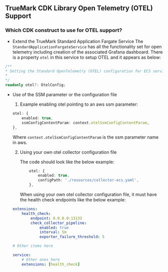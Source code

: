 ## TrueMark CDK Library Open Telemetry (OTEL) Support

### Which CDK construct to use for OTEL support?

- Extend the TrueMark Standard Application Fargate Service
  The `StandardApplicationFargateService` has all the functionality set for open telemetry including creation of the associated Grafana dashboard. There is a property `otel` in this service to setup OTEL and it appears as below:

```typescript
/**
* Setting the Standard OpenTelemetry (OTEL) configuration for ECS services.
*
*/
readonly otel?: OtelConfig;
```

- Use of the SSM parameter or the configuration file

    1. Example enabling otel pointing to an aws ssm parameter:

    ```typescript
    otel: {
        enabled: true,
        ssmConfigContentParam: context.otelSsmConfigContentParam,
    },
    ```

    Where `context.otelSsmConfigContentParam` is the ssm parameter name in aws.

    2. Using your own otel collector configuration file

        The code should look like the below example:

        ```typescript
            otel: {
                enabled: true,
                configPath: './resources/collector-ecs.yaml',
            },
        ```

        When using your own otel collector configuration file, it must have the health check endpoints like the below example:

    ```yaml
    extensions:
        health_check:
            endpoint: 0.0.0.0:13133
            check_collector_pipeline:
                enabled: true
                interval: 5m
                exporter_failure_threshold: 5

    # Other items here

    service:
        # Other ones here
        extensions: [health_check]
    ```
